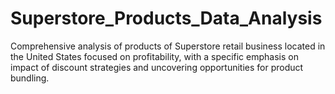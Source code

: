 # Superstore_Products_Data_Analysis
Comprehensive analysis of products of Superstore retail business located in the United States focused on profitability, with a specific emphasis on impact of discount strategies and uncovering opportunities for product bundling.
